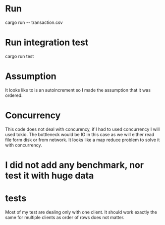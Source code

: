 # Run 
cargo run -- transaction.csv

# Run integration test
cargo run test

# Assumption
It looks like tx is an autoincrement so I made the assumption that it was ordered.

# Concurrency
This code does not deal with concurency, if I had to used concurrency I will used tokio.
The bottleneck would be IO in this case as we will either read file form disk or from network.
It looks like a map reduce problem to solve it with concurrency.

# I did not add any benchmark, nor test it with huge data

# tests
Most of my test are dealing only with one client.
It should work exactly the same for multiple clients as order of rows does not matter.

